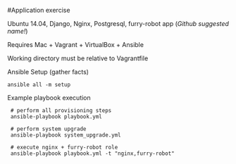 #Application exercise

Ubuntu 14.04, Django, Nginx, Postgresql, furry-robot app
(*Github suggested name!*)

Requires Mac + Vagrant + VirtualBox + Ansible

Working directory must be relative to Vagrantfile


Ansible Setup (gather facts)
```
ansible all -m setup
```

Example playbook execution
```
 # perform all provisioning steps
 ansible-playbook playbook.yml

 # perform system upgrade
 ansible-playbook system_upgrade.yml

 # execute nginx + furry-robot role
 ansible-playbook playbook.yml -t "nginx,furry-robot"

```
